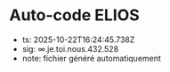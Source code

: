 # Auto-code ELIOS
- ts: 2025-10-22T16:24:45.738Z
- sig: ∞.je.toi.nous.432.528
- note: fichier généré automatiquement